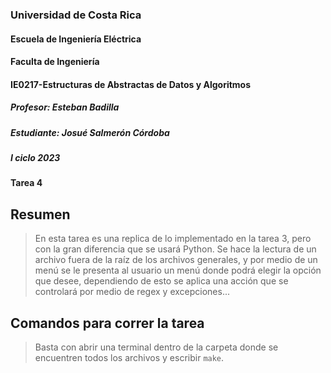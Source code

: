 ### Universidad de Costa Rica
#### Escuela de Ingeniería Eléctrica
#### Faculta de Ingeniería
#### IE0217-Estructuras de Abstractas de Datos y Algoritmos
##### Profesor: Esteban Badilla
##### Estudiante: Josué Salmerón Córdoba
##### I ciclo 2023
#### Tarea 4

## Resumen
> En esta tarea es una replica de lo implementado en la tarea 3, pero con la gran diferencia que se usará Python. Se hace la lectura de un archivo fuera de la raíz de los archivos generales, y por medio de un menú se le presenta al usuario un menú donde podrá elegir la opción que desee, dependiendo de esto se aplica una acción que se controlará por medio de regex y excepciones...

## Comandos para correr la tarea
> Basta con abrir una terminal dentro de la carpeta donde se encuentren todos los archivos y escribir ``make``.
